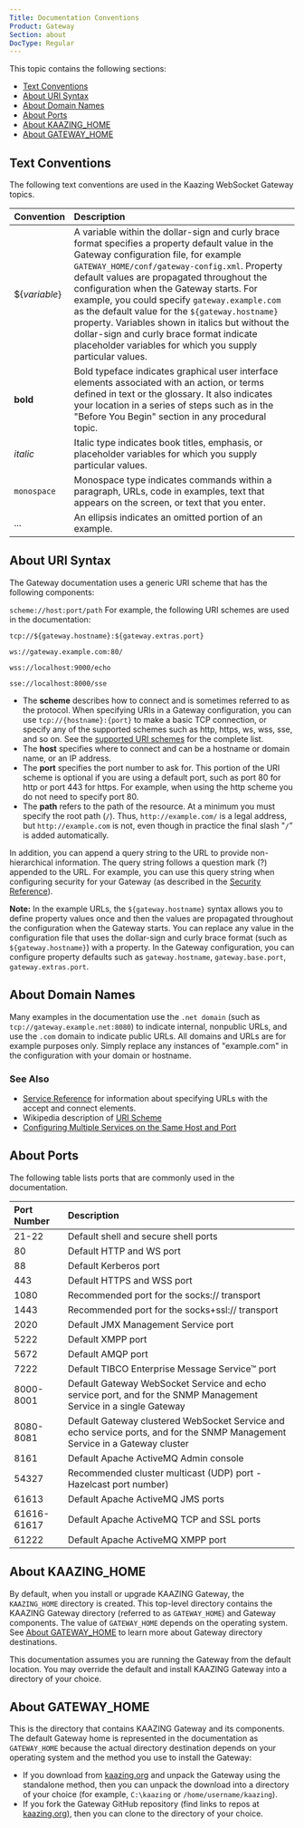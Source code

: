 ```yaml
---
Title: Documentation Conventions
Product: Gateway
Section: about
DocType: Regular
---
```


This topic contains the following sections:
-   [Text Conventions](#text-conventions)
-   [About URI Syntax](#about-uri-syntax)
-   [About Domain Names](#about-domain-names)
-   [About Ports](#about-ports)
-   [About KAAZING_HOME](#about-kaazing_home)
-   [About GATEWAY_HOME](#about-gateway_home)

Text Conventions
---------------------------------------------

The following text conventions are used in the Kaazing WebSocket Gateway topics.

| Convention    | Description                                                                                                                                                                                                                                                                                                                                                                                                                                                                                                                                                |
|:--------------|:-------------------------------------------------------------------------------------------------------------------------------------------------------------------------------------------------------------------------------------------------------------------------------------------------------------------------------------------------------------------------------------------------------------------------------------------------------------------------------------------------------------------------------------------------------|
| ${*variable*} | A variable within the dollar-sign and curly brace format specifies a property default value in the Gateway configuration file, for example `GATEWAY_HOME/conf/gateway-config.xml`. Property default values are propagated throughout the configuration when the Gateway starts. For example, you could specify `gateway.example.com` as the default value for the `${gateway.hostname}` property. Variables shown in italics but without the dollar-sign and curly brace format indicate placeholder variables for which you supply particular values. |
| **bold**      | Bold typeface indicates graphical user interface elements associated with an action, or terms defined in text or the glossary. It also indicates your location in a series of steps such as in the "Before You Begin" section in any procedural topic.                                                                                                                                                                                                                                                                                                 |
| *italic*      | Italic type indicates book titles, emphasis, or placeholder variables for which you supply particular values.                                                                                                                                                                                                                                                                                                                                                                                                                                          |
| `monospace`   | Monospace type indicates commands within a paragraph, URLs, code in examples, text that appears on the screen, or text that you enter.                                                                                                                                                                                                                                                                                                                                                                                                                 |
| ...           | An ellipsis indicates an omitted portion of an example.                                                                                                                                                                                                                                                                                                                                                                                                                                                        |


About URI Syntax
----------------------------------------

The Gateway documentation uses a generic URI scheme that has the following components:

`scheme://host:port/path`
For example, the following URI schemes are used in the documentation:

`tcp://${gateway.hostname}:${gateway.extras.port}`

`ws://gateway.example.com:80/`

`wss://localhost:9000/echo`

`sse://localhost:8000/sse`

-   The **scheme** describes how to connect and is sometimes referred to as the protocol. When specifying URIs in a Gateway configuration, you can use `tcp://{hostname}:{port}` to make a basic TCP connection, or specify any of the supported schemes such as http, https, ws, wss, sse, and so on. See the [supported URI schemes](../admin-reference/r_configure_gateway_service.md#supported-url-schemes) for the complete list.
-   The **host** specifies where to connect and can be a hostname or domain name, or an IP address.
-   The **port** specifies the port number to ask for. This portion of the URI scheme is optional if you are using a default port, such as port 80 for http or port 443 for https. For example, when using the http scheme you do not need to specify port 80.
-   The **path** refers to the path of the resource. At a minimum you must specify the root path (`/`). Thus, `http://example.com/` is a legal address, but `http://example.com` is not, even though in practice the final slash "`/`” is added automatically.

In addition, you can append a query string to the URL to provide non-hierarchical information. The query string follows a question mark (?) appended to the URL. For example, you can use this query string when configuring security for your Gateway (as described in the [Security Reference](../admin-reference/r_configure_gateway_security.md)).

**Note:** In the example URLs, the `${gateway.hostname}` syntax allows you to define property values once and then the values are propagated throughout the configuration when the Gateway starts. You can replace any value in the configuration file that uses the dollar-sign and curly brace format (such as `${gateway.hostname}`) with a property. In the Gateway configuration, you can configure property defaults such as `gateway.hostname`, `gateway.base.port`, `gateway.extras.port`.

About Domain Names
----------------------------------------
Many examples in the documentation use the `.net domain` (such as `tcp://gateway.example.net:8080`) to indicate internal, nonpublic URLs, and use the `.com` domain to indicate public URLs. All domains and URLs are for example purposes only. Simply replace any instances of "example.com" in the configuration with your domain or hostname.

### See Also

-   [Service Reference](../admin-reference/r_configure_gateway_service.md) for information about specifying URLs with the accept and connect elements.
-   Wikipedia description of [URI Scheme](http://en.wikipedia.org/wiki/URI_scheme)
-   [Configuring Multiple Services on the Same Host and Port](../admin-reference/c_configure_gateway_multiple_services.md)

About Ports
------------------------------------

The following table lists ports that are commonly used in the documentation.

| Port Number | Description                                                                                                                  |
|:------------|:-----------------------------------------------------------------------------------------------------------------------------|
| 21-22       | Default shell and secure shell ports                                                                                         |
| 80          | Default HTTP and WS port                                                                                                     |
| 88          | Default Kerberos port                                                                                                        |
| 443         | Default HTTPS and WSS port                                                                                                   |
| 1080        | Recommended port for the socks:// transport                                                                                  |
| 1443        | Recommended port for the socks+ssl:// transport                                                                              |
| 2020        | Default JMX Management Service port                                                                                          |
| 5222        | Default XMPP port                                                                                                            |
| 5672        | Default AMQP port                                                                                                            |
| 7222        | Default TIBCO Enterprise Message Service™ port                                                                               |
| 8000-8001   | Default Gateway WebSocket Service and echo service port, and for the SNMP Management Service in a single Gateway             |
| 8080-8081   | Default Gateway clustered WebSocket Service and echo service ports, and for the SNMP Management Service in a Gateway cluster |
| 8161        | Default Apache ActiveMQ Admin console                                                                                        |
| 54327       | Recommended cluster multicast (UDP) port - Hazelcast port number)                                                            |
| 61613       | Default Apache ActiveMQ JMS ports                                                                                            |
| 61616-61617 | Default Apache ActiveMQ TCP and SSL ports                                                                                    |
| 61222       | Default Apache ActiveMQ XMPP port                                                                                            |

About KAAZING_HOME
---------------------------------------------

By default, when you install or upgrade KAAZING Gateway, the `KAAZING_HOME` directory is created. This top-level directory contains the KAAZING Gateway directory (referred to as `GATEWAY_HOME`)   and Gateway components. The value of `GATEWAY_HOME` depends on the operating system. See [About GATEWAY_HOME](#about-gateway_home) to learn more about Gateway directory destinations.

This documentation assumes you are running the Gateway from the default location. You may override the default and install KAAZING Gateway into a directory of your choice.

About GATEWAY_HOME
---------------------------------------------

This is the directory that contains KAAZING Gateway and its components. The default Gateway home is represented in the documentation as `GATEWAY_HOME` because the actual directory destination depends on your operating system and the method you use to install the Gateway:

-   If you download from [kaazing.org](http://kaazing.org) and unpack the Gateway using the standalone method, then you can unpack the download into a directory of your choice (for example, `C:\kaazing` or `/home/username/kaazing`).
-   If you fork the Gateway GitHub repository (find links to repos at [kaazing.org](http://kaazing.org)), then you can clone to the directory of your choice.
